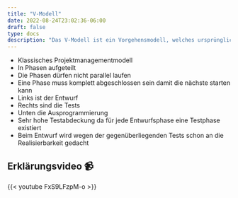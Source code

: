 ```yaml
---
title: "V-Modell"
date: 2022-08-24T23:02:36-06:00
draft: false
type: docs
description: "Das V-Modell ist ein Vorgehensmodell, welches ursprünglich für die Softwareentwicklung konzipiert wurde. Ähnlich dem Wasserfallmodell organisiert es den Softwareentwicklungsprozess in Phasen und fügt noch Phasen zu Qualitätssicherung hinzu."
---
```


- Klassisches Projektmanagementmodell
- In Phasen aufgeteilt
- Die Phasen dürfen nicht parallel laufen
- Eine Phase muss komplett abgeschlossen sein damit die nächste starten kann
- Links ist der Entwurf
- Rechts sind die Tests
- Unten die Ausprogrammierung
- Sehr hohe Testabdeckung da für jede Entwurfsphase eine Testphase existiert
- Beim Entwurf wird wegen der gegenüberliegenden Tests schon an die Realisierbarkeit gedacht

## Erklärungsvideo 📹

{{< youtube FxS9LFzpM-o >}}
